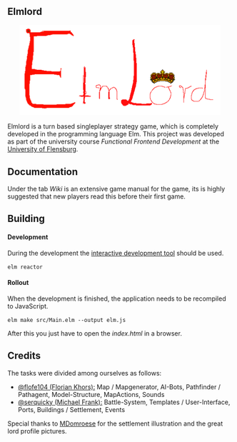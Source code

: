 ## Elmlord
<p align="center">
  <img src="https://github.com/flofe104/elmlord/blob/master/src/assets/images/general/logo.png" width="450">  
</p>

Elmlord is a turn based singleplayer strategy game, which is completely developed in the programming language Elm. This project was developed as part of the university course _Functional Frontend Development_ at the [University of Flensburg](https://hs-flensburg.de/).

## Documentation
Under the tab _Wiki_ is an extensive game manual for the game, its is highly suggested that new players read this before their first game.

## Building

#### Development
During the development the [interactive development tool](https://github.com/elm-lang/elm-reactor) should be used.

```
elm reactor
```

#### Rollout
When the development is finished, the application needs to be recompiled to JavaScript. 

```
elm make src/Main.elm --output elm.js
```

After this you just have to open the _index.html_ in a browser.


## Credits

The tasks were divided among ourselves as follows:
* [@flofe104 (Florian Khors):](https://github.com/flofe104) Map / Mapgenerator, AI-Bots, Pathfinder / Pathagent, Model-Structure, MapActions, Sounds
* [@serquicky (Michael Frank):](https://github.com/serquicky) Battle-System, Templates / User-Interface, Ports, Buildings / Settlement, Events

Special thanks to [MDomroese](https://gitlab.com/MDomroese) for the settlement illustration and the great lord profile pictures.


